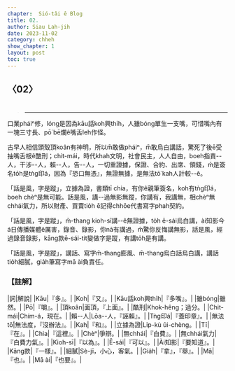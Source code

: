 ```yaml
---
chapter:  Sió-tâi ê Blog
title: 02. 
author: Siau Lah-jih
date: 2023-11-02
category: chheh
show_chapter: 1
layout: post
toc: true
---
```


## 〈02〉
# 
> ****
 
口業pháiⁿ修，lóng是因為kāu話koh興thi̍h，人雖bóng單生一支嘴，可惜嘴內有一塊三寸長、pō͘ bē爛ê嘴舌leh作怪。

古早人相信頭殼頂koân有神明，所以m̄敢做pháiⁿ，m̄敢烏白講話，驚死了後ē受抽嘴舌根ê酷刑；chit-mái，時代khah文明，社會民主，人人自由，boeh指責--人，干涉--人，賴--人，告--人，一切重證據，保證、合約、出席、領錢，m̄是簽名to̍h是tǹg印á，因為『恐口無憑』，無證無據，是無法tō͘ kah人計較--ê。

「話是風，字是蹤」，立據為證，書類tī chia，有你ê親筆簽名，koh有tǹg印á，boeh chèⁿ是無可能。話是風，講--過無影無蹤，你講有，我講無，相chèⁿ無chhái氣力，所以財產、買賣tio̍h ē記得chhōe代書寫字phah契約。

「話是風，字是蹤」，m̄-thang kioh-sī講--ê無證據，to̍h ē-sái烏白講，ài知影今á日傳播媒體ê厲害，錄音、錄影，你nā有講過，m̄驚你反悔講無影，話是風，經過錄音錄影，kāng款ē-sái-tit變做字是蹤，有講to̍h是有講。

「話是風，字是蹤」，講話、寫字m̄-thang膨風、m̄-thang烏白話烏白講，講話tio̍h細膩，gia̍h筆寫字mā ài負責任。
 
### 【註解】

|詞|解說|
|Kāu|『多』。|
|Koh|『又』。|
|Kāu話koh興thi̍h|『多嘴』。|
|雖bóng|雖然。|
|Pō͘|『嚼』。|
|頂koân|面頂，『上面』。|
|酷刑|Khok-hêng；過分。|
|Chit-mái|Chím-á，現在。|
|賴--人|Lōa--人，『誣賴』。|
|Tǹg印á|『蓋印章』。|
|無法tō͘|無法度，『沒辦法』。|
|Kah|『和』。|
|立據為證|Li̍p-kù ûi-chèng。|
|Tī|『在』。|
|Chia|『這裡』。|
|Chèⁿ|爭辯。|
|無chhái|『白費』。|
|無chhái氣力|『白費力氣』。|
|Kioh-sī|『以為』。|
|Ē-sái|『可以』。|
|Ài知影|『要知道』。|
|Kāng款|『一樣』。|
|細膩|Sè-jī，小心，客氣。|
|Gia̍h|『拿』，『舉』。|
|Mā|『也』。|
|Mā ài|『也要』。|
